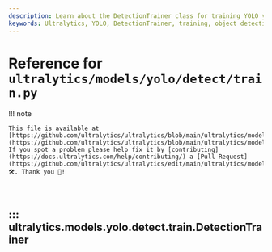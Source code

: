 ```yaml
---
description: Learn about the DetectionTrainer class for training YOLO yolo_models on custom datasets. Discover methods, examples, and more.
keywords: Ultralytics, YOLO, DetectionTrainer, training, object detection, machine learning, build dataset, dataloader, detection model
---
```


# Reference for `ultralytics/models/yolo/detect/train.py`

!!! note

    This file is available at [https://github.com/ultralytics/ultralytics/blob/main/ultralytics/models/yolo/detect/train.py](https://github.com/ultralytics/ultralytics/blob/main/ultralytics/models/yolo/detect/train.py). If you spot a problem please help fix it by [contributing](https://docs.ultralytics.com/help/contributing/) a [Pull Request](https://github.com/ultralytics/ultralytics/edit/main/ultralytics/models/yolo/detect/train.py) 🛠️. Thank you 🙏!

<br>

## ::: ultralytics.models.yolo.detect.train.DetectionTrainer

<br><br>
